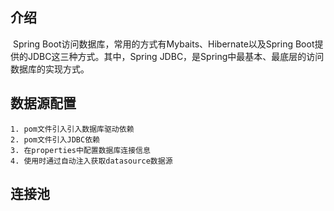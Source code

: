 ## 介绍

​	Spring Boot访问数据库，常用的方式有Mybaits、Hibernate以及Spring Boot提供的JDBC这三种方式。其中，Spring JDBC，是Spring中最基本、最底层的访问数据库的实现方式。

## 数据源配置

	1. pom文件引入引入数据库驱动依赖
 	2. pom文件引入JDBC依赖
 	3. 在properties中配置数据库连接信息
 	4. 使用时通过自动注入获取datasource数据源

## 连接池